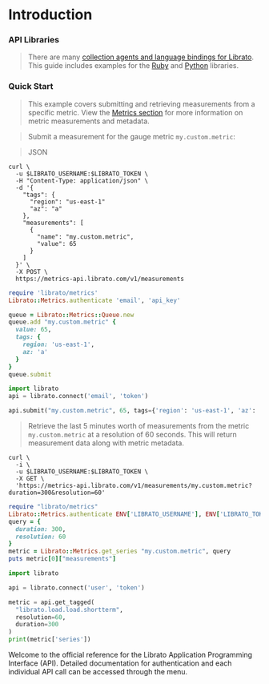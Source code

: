 # Introduction

<h3 class="side">API Libraries</h3>

>There are many [collection agents and language bindings for Librato](https://www.librato.com/product/collection-agents). This guide includes examples for the [Ruby](https://github.com/librato/librato-metrics) and [Python](https://github.com/librato/python-librato) libraries.

<h3 class="side example">Quick Start</h3>

>This example covers submitting and retrieving measurements from a specific metric. View the [Metrics section](#metrics) for more information on metric measurements and metadata.

> Submit a measurement for the gauge metric `my.custom.metric`:

>JSON

```shell
curl \
  -u $LIBRATO_USERNAME:$LIBRATO_TOKEN \
  -H "Content-Type: application/json" \
  -d '{
    "tags": {
      "region": "us-east-1"
      "az": "a"
    },
    "measurements": [
      {
        "name": "my.custom.metric",
        "value": 65
      }
    ]
  }' \
  -X POST \
  https://metrics-api.librato.com/v1/measurements
```

```ruby
require 'librato/metrics'
Librato::Metrics.authenticate 'email', 'api_key'

queue = Librato::Metrics::Queue.new
queue.add "my.custom.metric" { 
  value: 65, 
  tags: { 
    region: 'us-east-1', 
    az: 'a' 
  } 
}
queue.submit
```

```python
import librato
api = librato.connect('email', 'token')

api.submit("my.custom.metric", 65, tags={'region': 'us-east-1', 'az': 'a'})
```

>Retrieve the last 5 minutes worth of measurements from the metric `my.custom.metric` at a resolution of 60 seconds. This will return measurement data along with metric metadata.

```shell
curl \
  -i \
  -u $LIBRATO_USERNAME:$LIBRATO_TOKEN \
  -X GET \
  'https://metrics-api.librato.com/v1/measurements/my.custom.metric?duration=300&resolution=60'
```

```ruby
require "librato/metrics"
Librato::Metrics.authenticate ENV['LIBRATO_USERNAME'], ENV['LIBRATO_TOKEN']
query = {
  duration: 300,
  resolution: 60
}
metric = Librato::Metrics.get_series "my.custom.metric", query
puts metric[0]["measurements"]
```

```python
import librato

api = librato.connect('user', 'token')

metric = api.get_tagged(
  "librato.load.load.shortterm", 
  resolution=60, 
  duration=300
)
print(metric['series'])
```

Welcome to the official reference for the Librato
Application Programming Interface (API). Detailed documentation for authentication and each individual API call can
be accessed through the menu.
